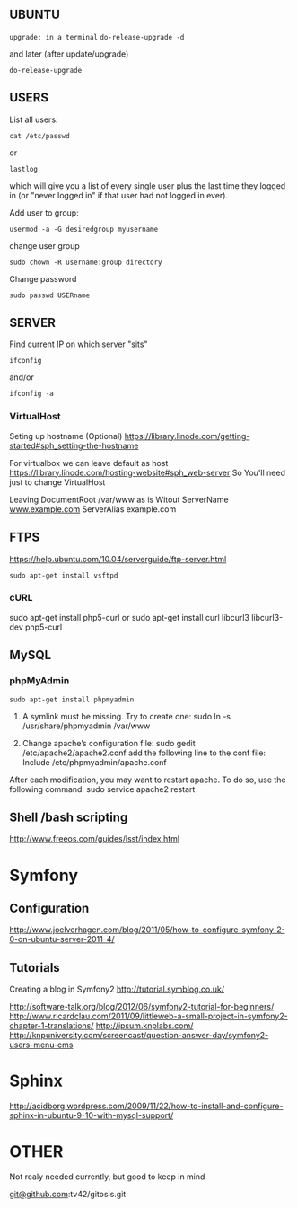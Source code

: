 ﻿## UBUNTU

`upgrade: in a terminal`
`do-release-upgrade -d`

and later (after update/upgrade)

`do-release-upgrade`

## USERS

List all users:

`cat /etc/passwd`

or

`lastlog`

which will give you a list of every single user plus the last time they logged in (or "never logged in" if that user had not logged in ever). 

Add user to group:

`usermod -a -G desiredgroup myusername`

change user group

`sudo chown -R username:group directory`

Change password

`sudo passwd USERname`

## SERVER

Find current IP on which server "sits"

`ifconfig`

and/or

`ifconfig -a`

### VirtualHost


Seting up hostname (Optional) https://library.linode.com/getting-started#sph_setting-the-hostname

For virtualbox we can leave default as host
https://library.linode.com/hosting-website#sph_web-server
So You'll need just to change VirtualHost

Leaving   DocumentRoot /var/www as is
Witout 
  ServerName  www.example.com
  ServerAlias example.com


## FTPS

https://help.ubuntu.com/10.04/serverguide/ftp-server.html

`sudo apt-get install vsftpd`

### cURL

sudo apt-get install php5-curl
or
sudo apt-get install curl libcurl3 libcurl3-dev php5-curl

## MySQL

### phpMyAdmin

`sudo apt-get install phpmyadmin`

1) A symlink must be missing. Try to create one:
sudo ln -s /usr/share/phpmyadmin /var/www

2) Change apache’s configuration file:
sudo gedit /etc/apache2/apache2.conf
add the following line to the conf file:
Include /etc/phpmyadmin/apache.conf

After each modification, you may want to restart apache. To do so, use the following command:
sudo service apache2 restart

## Shell /bash scripting


http://www.freeos.com/guides/lsst/index.html

# Symfony

## Configuration

http://www.joelverhagen.com/blog/2011/05/how-to-configure-symfony-2-0-on-ubuntu-server-2011-4/ 

## Tutorials

Creating a blog in Symfony2 http://tutorial.symblog.co.uk/ 

http://software-talk.org/blog/2012/06/symfony2-tutorial-for-beginners/ 
http://www.ricardclau.com/2011/09/littleweb-a-small-project-in-symfony2-chapter-1-translations/ 
http://ipsum.knplabs.com/ 
http://knpuniversity.com/screencast/question-answer-day/symfony2-users-menu-cms 

# Sphinx

http://acidborg.wordpress.com/2009/11/22/how-to-install-and-configure-sphinx-in-ubuntu-9-10-with-mysql-support/  

# OTHER

Not realy needed currently, but good to keep in mind

git@github.com:tv42/gitosis.git
